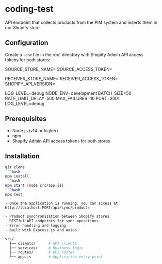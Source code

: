 # coding-test
API endpoint that collects products from the PIM system and inserts them in our Shopify store
## Configuration
Create a `.env` file in the root directory with 
Shopify Admin API access tokens for both stores:

SOURCE_STORE_NAME=
SOURCE_ACCESS_TOKEN=

RECEIVER_STORE_NAME=
RECEIVER_ACCESS_TOKEN=
SHOPIFY_API_VERSION=

LOG_LEVEL=debug
NODE_ENV=development
BATCH_SIZE=50
RATE_LIMIT_DELAY=500
MAX_FAILURES=10
PORT=3001
LOG_LEVEL=debug

## Prerequisites
- Node.js (v14 or higher)
- npm
- Shopify Admin API access tokens for both stores

## Installation
```bash
git clone
```bash
npm install
```bash
npm start (node src/app.js)
```bash
npm test

- Once the application is running, you can access at:
http://localhost:PORT/api/sync/products

- Product synchronization between Shopify stores
- RESTful API endpoints for sync operations
- Error handling and logging
- Built with Express.js and Axios

src/
  ├── clients/      # API clients
  ├── services/     # Business logic
  ├── routes/       # API routes
  └── app.js        # Application entry point
